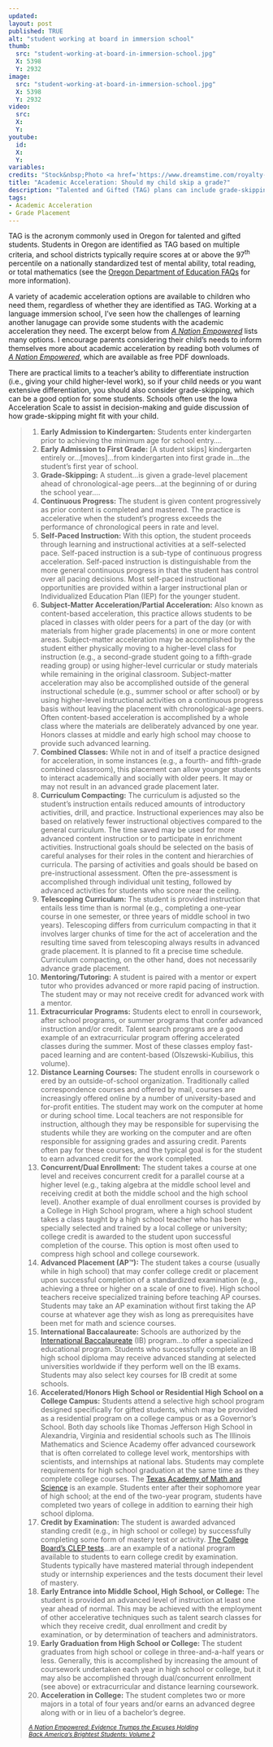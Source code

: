 ```yaml
---
updated:
layout: post
published: TRUE
alt: "student working at board in immersion school"
thumb:
  src: "student-working-at-board-in-immersion-school.jpg"
  X: 5398
  Y: 2932
image:
  src: "student-working-at-board-in-immersion-school.jpg"
  X: 5398
  Y: 2932
video:
  src: 
  X: 
  Y: 
youtube:
  id:
  X:
  Y:
variables:
credits: "Stock&nbsp;Photo <a href='https://www.dreamstime.com/royalty-free-stock-photo-elementary-chinese-applauding-school-teacher-young-girl-wrote-words-blackboard-image32555265' rel='nofollow' target='_blank'>&copy;</a>&nbsp;Hongqi&nbsp;Zhang (aka&nbsp;Michael&nbsp;Zhang)"
title: "Academic Acceleration: Should my child skip a grade?"
description: "Talented and Gifted (TAG) plans can include grade-skipping or many other options. Completing the Iowa Acceleration Scale can help with grade-skipping decisions."
tags:
- Academic Acceleration
- Grade Placement
---
```

TAG is the acronym commonly used in Oregon for talented and gifted students. Students in Oregon are identified as TAG based on multiple criteria, and school districts typically require scores at or above the 97<sup>th</sup> percentile on a nationally standardized test of mental ability, total reading, or total mathematics (see the <a rel="nofollow" href="https://www.oregon.gov/ode/learning-options/TAG/Pages/TAG-FAQ.aspx" target="_blank">Oregon Department of Education FAQs</a> for more information).

A variety of academic acceleration options are available to children who need them, regardless of whether they are identified as TAG. Working at a language immersion school, I’ve seen how the challenges of learning another lanugage can provide some students with the academic acceleration they need. The excerpt below from <a rel="nofollow" href="http://nationempowered.org" title="A Nation Empowered: Evidence Trumps the Excuses Holding Back America’s Brightest Students" target="_blank"><i>A Nation Empowered</i></a> lists many options. I encourage parents considering their child’s needs to inform themselves more about academic acceleration by reading both volumes of <a rel="nofollow" href="http://nationempowered.org" title="A Nation Empowered: Evidence Trumps the Excuses Holding Back America’s Brightest Students" target="_blank"><i>A Nation Empowered</i></a>, which are available as free PDF downloads.

There are practical limits to a teacher’s ability to differentiate instruction (i.e., giving your child higher-level work), so if your child needs or you want extensive differentiation, you should also consider grade-skipping, which can be a good option for some students. Schools often use the Iowa Acceleration Scale to assist in decision-making and guide discussion of how grade-skipping might fit with your child.

<blockquote><div>
<ol>
<li><strong>Early Admission to Kindergarten:</strong> Students enter kindergarten prior to achieving the minimum age for school entry&hellip;.</li>
<li><strong>Early Admission to First Grade:</strong> [A student skips] kindergarten entirely or&hellip;[moves]&hellip;from kindergarten into first grade in&hellip;the student’s first year of school.</li>
<li><strong>Grade-Skipping:</strong> A student&hellip;is given a grade-level placement ahead of chronological-age peers&hellip;at the beginning of or during the school year.&hellip;</li>
<li><strong>Continuous Progress:</strong> The student is given content progressively as prior content is completed and mastered. The practice is accelerative when the student’s progress exceeds the performance of chronological peers in rate and level.</li>
<li><strong>Self-Paced Instruction:</strong> With this option, the student proceeds through learning and instructional activities at a self-selected pace. Self-paced instruction is a sub-type of continuous progress acceleration. Self-paced instruction is distinguishable from the more general continuous progress in that the student has control over all pacing decisions. Most self-paced instructional opportunities are provided within a larger instructional plan or Individualized Education Plan (IEP) for the younger student.</li>
<li><strong>Subject-Matter Acceleration/Partial Acceleration:</strong> Also known as content-based acceleration, this practice allows students to be placed in classes with older peers for a part of the day (or with materials from higher grade placements) in one or more content areas. Subject-matter acceleration may be accomplished by the student either physically moving to a higher-level class for instruction (e.g., a second-grade student going to a fifth-grade reading group) or using higher-level curricular or study materials while remaining in the original classroom. Subject-matter acceleration may also be accomplished outside of the general instructional schedule (e.g., summer school or after school) or by using higher-level instructional activities on a continuous progress basis without leaving the placement with chronological-age peers. Often content-based acceleration is accomplished by a whole class where the materials are deliberately advanced by one year. Honors classes at middle and early high school may choose to provide such advanced learning.</li>
<li><strong>Combined Classes:</strong> While not in and of itself a practice designed for acceleration, in some instances (e.g., a fourth- and fifth-grade combined classroom), this placement can allow younger students to interact academically and socially with older peers. It may or may not result in an advanced grade placement later.</li>
<li><strong>Curriculum Compacting:</strong> The curriculum is adjusted so the student’s instruction entails reduced amounts of introductory activities, drill, and practice. Instructional experiences may also be based on relatively fewer instructional objectives compared to the general curriculum. The time saved may be used for more advanced content instruction or to participate in enrichment activities. Instructional goals should be selected on the basis of careful analyses for their roles in the content and hierarchies of curricula. The parsing of activities and goals should be based on pre-instructional assessment. Often the pre-assessment is accomplished through individual unit testing, followed by advanced activities for students who score near the ceiling.</li>
<li><strong>Telescoping Curriculum:</strong> The student is provided instruction that entails less time than is normal (e.g., completing a one-year course in one semester, or three years of middle school in two years). Telescoping differs from curriculum compacting in that it involves larger chunks of time for the act of acceleration and the resulting time saved from telescoping always results in advanced grade placement. It is planned to fit a precise time schedule. Curriculum compacting, on the other hand, does not necessarily advance grade placement.</li>
<li><strong>Mentoring/Tutoring:</strong> A student is paired with a mentor or expert tutor who provides advanced or more rapid pacing of instruction. The student may or may not receive credit for advanced work with a mentor.</li>
<li><strong>Extracurricular Programs:</strong> Students elect to enroll in coursework, after school programs, or summer programs that confer advanced instruction and/or credit. Talent search programs are a good example of an extracurricular program offering accelerated classes during the summer. Most of these classes employ fast-paced learning and are content-based (Olszewski-Kubilius, this volume).</li>
<li><strong>Distance Learning Courses:</strong> The student enrolls in coursework o ered by an outside-of-school organization. Traditionally called correspondence courses and offered by mail, courses are increasingly offered online by a number of university-based and for-profit entities. The student may work on the computer at home or during school time. Local teachers are not responsible for instruction, although they may be responsible for supervising the students while they are working on the computer and are often responsible for assigning grades and assuring credit. Parents often pay for these courses, and the typical goal is for the student to earn advanced credit for the work completed.</li>
<li><strong>Concurrent/Dual Enrollment:</strong> The student takes a course at one level and receives concurrent credit for a parallel course at a higher level (e.g., taking algebra at the middle school level and receiving credit at both the middle school and the high school level). Another example of dual enrollment courses is provided by a College in High School program, where a high school student takes a class taught by a high school teacher who has been specially selected and trained by a local college or university; college credit is awarded to the student upon successful completion of the course. This option is most often used to compress high school and college coursework.</li>
<li><strong>Advanced Placement (AP&trade;):</strong> The student takes a course (usually while in high school) that may confer college credit or placement upon successful completion of a standardized examination (e.g., achieving a three or higher on a scale of one to five). High school teachers receive specialized training before teaching AP courses. Students may take an AP examination without first taking the AP course at whatever age they wish as long as prerequisites have been met for math and science courses.</li>
<li><strong>International Baccalaureate:</strong> Schools are authorized by the <a href="http://www.ibo.org/" rel="nofollow" target="_blank">International Baccalaureate</a> (IB) program&hellip;to offer a specialized educational program. Students who successfully complete an IB high school diploma may receive advanced standing at selected universities worldwide if they perform well on the IB exams. Students may also select key courses for IB credit at some schools.</li>
<li><strong>Accelerated/Honors High School or Residential High School on a College Campus:</strong> Students attend a selective high school program designed specifically for gifted students, which may be provided as a residential program on a college campus or as a Governor’s School. Both day schools like Thomas Jefferson High School in Alexandria, Virginia and residential schools such as The Illinois Mathematics and Science Academy offer advanced coursework that is often correlated to college level work, mentorships with scientists, and internships at national labs. Students may complete requirements for high school graduation at the same time as they complete college courses. The <a href="https://tams.unt.edu/" rel="nofollow" target="_blank">Texas Academy of Math and Science</a> is an example. Students enter after their sophomore year of high school; at the end of the two-year program, students have completed two years of college in addition to earning their high school diploma.</li>
<li><strong>Credit by Examination:</strong> The student is awarded advanced standing credit (e.g., in high school or college) by successfully completing some form of mastery test or activity. <a href="http://clep.collegeboard.org/exam" rel="nofollow" target="_blank">The College Board’s CLEP tests</a>&hellip;are an example of a national program available to students to earn college credit by examination. Students typically have mastered material through independent study or internship experiences and the tests document their level of mastery.</li>
<li><strong>Early Entrance into Middle School, High School, or College:</strong> The student is provided an advanced level of instruction at least one year ahead of normal. This may be achieved with the employment of other accelerative techniques such as talent search classes for which they receive credit, dual enrollment and credit by examination, or by determination of teachers and administrators.</li>
<li><strong>Early Graduation from High School or College:</strong> The student graduates from high school or college in three-and-a-half years or less. Generally, this is accomplished by increasing the amount of coursework undertaken each year in high school or college, but it may also be accomplished through dual/concurrent enrollment (see above) or extracurricular and distance learning coursework.</li>
<li><strong>Acceleration in College:</strong> The student completes two or more majors in a total of four years and/or earns an advanced degree along with or in lieu of a bachelor’s degree.</li>
</ol>
<div class="citation"><small><a href="http://nationempowered.org" title="A Nation Empowered: Evidence Trumps the Excuses Holding Back America’s Brightest Students" rel="nofollow" target="_blank"><cite>A&nbsp;Nation&nbsp;Empowered: Evidence&nbsp;Trumps&nbsp;the&nbsp;Excuses&nbsp;Holding Back&nbsp;America’s&nbsp;Brightest&nbsp;Students: Volume&nbsp;2</cite></a></small></div>
</div></blockquote>
